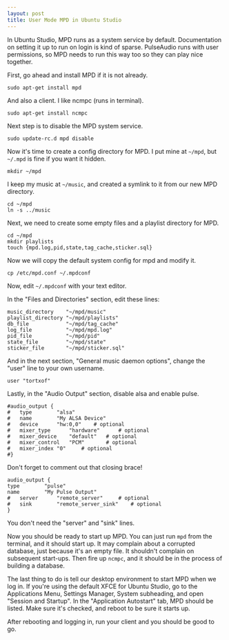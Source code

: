 ```yaml
---
layout: post
title: User Mode MPD in Ubuntu Studio
---
```

In Ubuntu Studio, MPD runs as a system service by default.
Documentation on setting it up to run on login is kind of sparse.
PulseAudio runs with user permissions, so MPD needs to run this way too so they can play nice together.

First, go ahead and install MPD if it is not already.

    sudo apt-get install mpd

And also a client. I like ncmpc (runs in terminal).

    sudo apt-get install ncmpc

Next step is to disable the MPD system service.

    sudo update-rc.d mpd disable

Now it's time to create a config directory for MPD. I put mine at `~/mpd`, but `~/.mpd` is fine if you want it hidden.

    mkdir ~/mpd

I keep my music at `~/music`, and created a symlink to it from our new MPD directory.

    cd ~/mpd
    ln -s ../music

Next, we need to create some empty files and a playlist directory for MPD.

    cd ~/mpd
    mkdir playlists
    touch {mpd.log,pid,state,tag_cache,sticker.sql}

Now we will copy the default system config for mpd and modify it.

    cp /etc/mpd.conf ~/.mpdconf

Now, edit `~/.mpdconf` with your text editor.

In the "Files and Directories" section, edit these lines:

    music_directory    "~/mpd/music"
    playlist_directory "~/mpd/playlists"
    db_file            "~/mpd/tag_cache"
    log_file           "~/mpd/mpd.log"
    pid_file           "~/mpd/pid"
    state_file         "~/mpd/state"
    sticker_file       "~/mpd/sticker.sql"

And in the next section, "General music daemon options", change the "user" line to your own username.

    user "tortxof"

Lastly, in the "Audio Output" section, disable alsa and enable pulse.

    #audio_output {
    #	type		"alsa"
    #	name		"My ALSA Device"
    #	device		"hw:0,0"	# optional
    #	mixer_type      "hardware"      # optional
    #	mixer_device	"default"	# optional
    #	mixer_control	"PCM"		# optional
    #	mixer_index	"0"		# optional
    #}

Don't forget to comment out that closing brace!

    audio_output {
    type		"pulse"
    name		"My Pulse Output"
    #	server		"remote_server"		# optional
    #	sink		"remote_server_sink"	# optional
    }

You don't need the "server" and "sink" lines.

Now you should be ready to start up MPD.
You can just run `mpd` from the terminal, and it should start up.
It may complain about a corrupted database, just because it's an empty file.
It shouldn't complain on subsequent start-ups.
Then fire up `ncmpc`, and it should be in the process of building a database.

The last thing to do is tell our desktop environment to start MPD when we log in.
If you're using the default XFCE for Ubuntu Studio, go to the Applications Menu,
Settings Manager, System subheading, and open "Session and Startup".
In the "Application Autostart" tab, MPD should be listed.
Make sure it's checked, and reboot to be sure it starts up.

After rebooting and logging in, run your client and you should be good to go.
